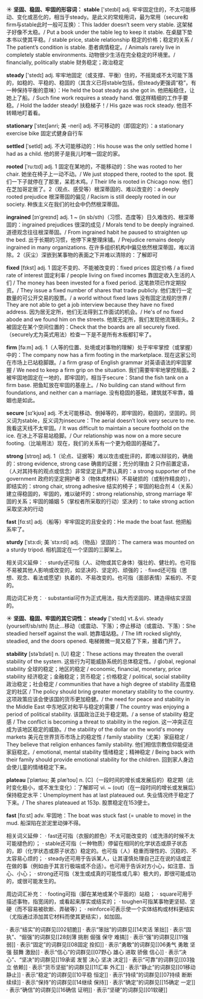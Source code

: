 ☀ <span class="category">**坚固、稳固、牢固的形容词：**</span>
<span class="vocabulary">**stable**</span> ['steɪbl] 
<span class="definition">adj. 牢牢固定住的，不太可能移动、变化或恶化的，相当于steady。是此义的常规用词，最为常用（secure和firm与stable此时一般可互换）：</span>This ladder doesn’t seem very stable. 这架梯子好像不太稳。/ Put a book under the table leg to keep it stable. 在桌腿下垫本书以使其平稳。/ stable price, stable relationship 稳定的价格；稳定的关系 / The patient’s condition is stable. 患者病情稳定。/ Animals rarely live in completely stable environments. 动物很少生活在完全稳定的环境里。/ financially, politically stable 财务稳定；政治稳定

<span class="vocabulary">**steady**</span> ['stedɪ] 
<span class="definition">adj. 牢牢地固定（或支撑、平衡）住的，不摇晃或不太可能下落的，如稳的、平稳的、稳固的（其含义已将stable包括，但steady更强调“稳”，有一种保持平衡的意味）：</span>He held the boat steady as she got in. 他把船稳住，让她上了船。/ Such fine work requires a steady hand. 做这样精细的工作手要稳。/ Hold the ladder steady! 扶稳梯子！/ His gaze was rock steady. 他目不转睛地盯着看。
           
<span class="vocabulary">**stationary**</span> [ˈsteɪʃənri; 美 -neri]
<span class="definition">adj. 不可移动的（即固定的）：</span>a stationary exercise bike 固定式健身自行车
           
<span class="vocabulary">**settled**</span> [ˈsetld]
<span class="definition">adj. 不大可能移动的：</span>His house was the only settled home I had as a child. 他的房子是我儿时唯一固定的家。
           
<span class="vocabulary">**rooted**</span> [ˈru:tɪd]
<span class="definition">adj. 1 固定在某地的，不能移动的：</span>She was rooted to her chair. 她坐在椅子上一动不动。/ We just stopped there, rooted to the spot. 我们一下子就停在了那里，呆若木鸡。/ Their life is rooted in Chicago now. 他们在芝加哥定居了。<span class="definition">2（观点、感受等）根深蒂固的、难以改变的：</span>a deeply rooted prejudice 根深蒂固的偏见 / Racism is still deeply rooted in our society. 种族主义在我们的社会中仍然根深蒂固。
           
<span class="vocabulary">**ingrained**</span> [ɪnˈgreɪnd]
<span class="definition">adj. 1 ~ (in sb/sth)（习惯、态度等）日久难改的、根深蒂固的：</span>ingrained prejudices 很深的成见 / Morals tend to be deeply ingrained. 道德观念往往根深蒂固。/ From ingrained habit he paused to straighten up the bed. 出于长期的习惯，他停下来整理床铺。/ Prejudice remains deeply ingrained in many organizations. 在许多组织机构中偏见依然根深蒂固，难以消除。<span class="definition">2（灰尘）深嵌到某事物的表面之下并难以清除的：</span>了解即可

<span class="vocabulary">**fixed**</span> [fɪkst]
<span class="definition">adj. 1 固定不变的、不能被改变的：</span>fixed prices 固定价格 / a fixed rate of interest 固定利率 / people living on fixed incomes 靠固定收入生活的人们 / The money has been invested for a fixed period. 这笔款项已作定期投资。/ They issue a fixed number of shares that trade publicly. 他们发行一定数量的可公开交易的股票。/ a world without fixed laws 没有固定法规的世界 / They are not able to get a job interview because they have no fixed address. 因为居无定所，他们无法得到工作面试的机会。/ He's of no fixed abode and we found him on the streets. 他居无定所，我们发现他流落街头。<span class="definition">2 被固定在某个空间位置的：</span>Check that the boards are all securely fixed.（securely尤为英式用法）检查一下是不是所有木板都钉牢了。

<span class="vocabulary">**firm**</span> [fə:m] 
<span class="definition">adj. 1（人等的位置、处境或对事物的理解）处于牢牢掌控（或掌握）中的：</span>The company now has a firm footing in the marketplace. 现在这家公司在市场上已站稳脚跟。/ a firm grasp of English grammar 对英语语法的牢固掌握 / We need to keep a firm grip on the situation. 我们需要牢牢地掌控局面。<span class="definition">2 被牢固地固定在一地的，即牢固的，相当于secure：</span>Stand the fish tank on a firm base. 把鱼缸放在牢固的基座上。/ No building can stand without firm foundations, and neither can a marriage. 没有稳固的基础，建筑就不牢靠，婚姻也是如此。

<span class="vocabulary">**secure**</span> [sɪ'kjʊə] 
<span class="definition">adj. 不太可能移动、倒掉等的，即牢固的，稳固的，坚固的。同义词为stable，反义词为insecure：</span>The aerial doesn’t look very secure to me. 我看这天线不太牢固。/ It was difficult to maintain a secure foothold on the ice. 在冰上不容易站稳脚。/ Our relationship was now on a more secure footing.（比喻用法）现在，我们的关系有一个更为稳固的基础了。

<span class="vocabulary">**strong**</span> [strɒŋ] 
<span class="definition">adj. 1（论点、证据等）难以攻击或批评的，即难以辩驳的，确凿的：</span>strong evidence, strong case 确凿的证据；充分的理由 <span class="definition">2 只作前置定语，（人对其持有的观点或信念）非常坚定且严肃认真的：</span>a strong supporter of the government 政府的坚定拥护者 <span class="definition">3（物体或材料）不易破损的（或制作精良的），即结实的：</span>strong chair, strong adhesive 结实的椅子；牢固的粘合剂 <span class="definition">4（关系）建立得稳固的，牢固的，难以破坏的：</span>strong relationship, strong marriage 牢固的关系；牢固的婚姻 <span class="definition">5（掌权者所采取的行动）坚决的：</span>to take strong action 采取坚决的行动

<span class="vocabulary">**fast**</span> [fɑːst] 
<span class="definition">adj.（船等）牢牢固定的且安全的：</span>He made the boat fast. 他把船系牢了。
           
<span class="vocabulary">**sturdy**</span> [ˈstɜ:di; 美 ˈstɜ:rdi]
<span class="definition">adj.（物品）坚固的：</span>The camera was mounted on a sturdy tripod. 相机固定在一个坚固的三脚架上。

相关词义延伸：
· sturdy还可指（人、动物或其它身体）强壮的、健壮的。也可指不易被其他人影响或改变的，如坚决的、坚定的、顽强的；
· fixed还可指（思想、观念、看法或愿望）执着的、不易改变的。也可指（面部表情）呆板的、不变的。

周边词汇补充：
· substantial可作为正式用法，指大而坚固的、建造得结实坚固的。

☀ <span class="category">**坚固、稳固、牢固的其它词性：**</span>
<span class="vocabulary">**steady**</span> ['stedɪ] 
<span class="definition">vt.＆vi. steady (yourself/sb/sth) 防止…移动（或震动、下落）；停止移动（或震动、下落）：</span>She steadied herself against the wall. 她靠墙站稳。/ The lift rocked slightly, steadied, and the doors opened. 电梯微微一晃又稳了下来，接着门开了。
                      
<span class="vocabulary">**stability**</span> [stəˈbɪləti]
<span class="definition">n. [U] 稳定：</span>These actions may threaten the overall stability of the system. 这些行为可能威胁系统的总体稳定性。/ global, regional stability 全球的稳定；地区的稳定 / economic, financial, monetary, price stability 经济稳定；金融稳定；货币稳定；价格稳定 / political, social stability 政治稳定；社会稳定 / communities that have a high degree of stability 高度稳定的社区 / The policy should bring greater monetary stability to the country. 这项政策应该会使该国的货币更加稳健。/ the need for peace and stability in the Middle East 中东地区对和平与稳定的需要 / The country was enjoying a period of political stability. 该国政治正处于稳定期。/ a sense of stability 稳定感 / The conflict is becoming a threat to stability in the region. 这一冲突正在成为该地区稳定的威胁。/ the stability of the dollar on the world's money markets 美元在世界货币市场上的稳定性 / family stability（尤美）家庭稳定 / They believe that religion enhances family stability. 他们相信宗教信仰能促进家庭稳定。/ emotional, mental stability 情绪稳定；精神稳定 / Being back with their family should provide emotional stability for the children. 回到家人身边会使儿童的情绪稳定下来。

<span class="vocabulary">**plateau**</span> [ˈplætəʊ; 美 plæˈtoʊ]
<span class="definition">n. [C]（一段时间的增长或发展后的）稳定期（此时变化极小，或不发生变化）：</span>了解即可 <span class="definition">vi. ~ (out)（在一段时间的增长或发展后）保持稳定水平：</span>Unemployment has at last plateaued out. 失业情况终于稳定了下来。/ The shares plateaued at 153p. 股票稳定在153便士。

<span class="vocabulary">**fast**</span> [fɑːst] 
<span class="definition">adv. 牢固地：</span>The boat was stuck fast (= unable to move) in the mud. 船深陷在淤泥里动弹不得。

相关词义延伸：
· fast还可指（衣服的颜色）不太可能改变的（或洗涤的时候不太可能褪色的）；
· stable还可指（一种物质）停留在相同的化学状态或原子状态的，即（化学状态或原子状态）稳定的。也可指（人）稳重而理性的、沉稳的、不太容易心烦的；
· steady还可用于告诉某人，让其谨慎处理自己正在说的话或正在做的事（例如由于其言行极端或不合适）。也可用于告诉对方小心，如注意、当心、小心；
· strong还可指（发生或成真的可能性或几率）极大的，即很可能成功的，或很可能发生的。

周边词汇补充：
· footing可指（脚在某地或某个平面的）站稳；
· square可用于描述事物，指宽阔的，或看起来厚实或结实的；
· toughen可指某事物更坚韧、坚硬（而不容易被砍断、弄破等）；
· reinforce可表示使一个实体结构或材料更结实（尤指通过添加其它材料而使其更结实），如加固。

· 表示“结实”的词群见[[02韧脆]]
· 表示“笨拙”的词群见[[14灵活 笨拙]]
· 表示“固执”、“倔强”的词群见[[28刻薄 挑剔 倔强 保守 难搞]]
· 表示“强”的词群见[[11强弱]]
· 表示“固定”的词群见[[08固定 拴扣]]
· 表示“勇敢”的词群见[[06勇气 勇敢 坚强 鼓舞 激励]]
· 表示“信心”的词群见[[07野心 雄心 进取 骄傲 信心]]
· 表示“决心”、“坚决”的词群见[[19承诺 发誓 决心 坚决 决定]]
· 表示“可靠”的词群见[[03独立 依赖]]
· 表示“货币坚挺”的词群见[[11汇率 外汇]]
· 表示“静止”的词群见[[01移动 静止]]
· 表示“稳定”的词群见[[10平稳 恒定]]
· 表示“持续”的词群见[[07持续 断断续续]]
· 表示“保持”的词群见[[14继续 保持]]
· 表示“确定”的词群见[[15确定 一定]]
· 表示“确信”的词群见[[16确信 证明]]
· 表示“坚硬”的词群见[[01软硬]]
